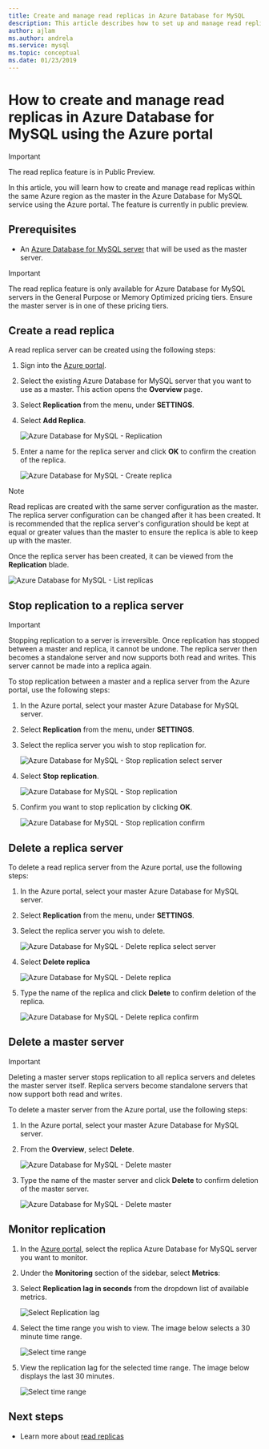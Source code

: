 ```yaml
---
title: Create and manage read replicas in Azure Database for MySQL
description: This article describes how to set up and manage read replicas in Azure Database for MySQL using the portal.
author: ajlam
ms.author: andrela
ms.service: mysql
ms.topic: conceptual
ms.date: 01/23/2019
---
```


# How to create and manage read replicas in Azure Database for MySQL using the Azure portal


> [!IMPORTANT]
> The read replica feature is in Public Preview.

In this article, you will learn how to create and manage read replicas within the same Azure region as the master in the Azure Database for MySQL service using the Azure portal. The feature is currently in public preview.

## Prerequisites

- An [Azure Database for MySQL server](quickstart-create-mysql-server-database-using-azure-portal.md) that will be used as the master server.

> [!IMPORTANT]
> The read replica feature is only available for Azure Database for MySQL servers in the General Purpose or Memory Optimized pricing tiers. Ensure the master server is in one of these pricing tiers.

## Create a read replica

A read replica server can be created using the following steps:

1. Sign into the [Azure portal](https://portal.azure.com/).

2. Select the existing Azure Database for MySQL server that you want to use as a master. This action opens the **Overview** page.

3. Select **Replication** from the menu, under **SETTINGS**.

4. Select **Add Replica**.

   ![Azure Database for MySQL - Replication ](./media/howto-read-replica-portal/add-replica.png)

5. Enter a name for the replica server and click **OK** to confirm the creation of the replica.

   ![Azure Database for MySQL - Create replica ](./media/howto-read-replica-portal/create-replica.png)

> [!NOTE]
> Read replicas are created with the same server configuration as the master. The replica server configuration can be changed after it has been created. It is recommended that the replica server's configuration should be kept at equal or greater values than the master to ensure the replica is able to keep up with the master.

Once the replica server has been created, it can be viewed from the **Replication** blade.

   ![Azure Database for MySQL - List replicas ](./media/howto-read-replica-portal/list-replica.png)

## Stop replication to a replica server

> [!IMPORTANT]
> Stopping replication to a server is irreversible. Once replication has stopped between a master and replica, it cannot be undone. The replica server then becomes a standalone server and now supports both read and writes. This server cannot be made into a replica again.

To stop replication between a master and a replica server from the Azure portal, use the following steps:

1. In the Azure portal, select your master Azure Database for MySQL server. 

2. Select **Replication** from the menu, under **SETTINGS**.

3. Select the replica server you wish to stop replication for.

   ![Azure Database for MySQL - Stop replication select server ](./media/howto-read-replica-portal/stop-replication-select.png)

4. Select **Stop replication**.

   ![Azure Database for MySQL - Stop replication ](./media/howto-read-replica-portal/stop-replication.png)

5. Confirm you want to stop replication by clicking **OK**.

   ![Azure Database for MySQL - Stop replication confirm ](./media/howto-read-replica-portal/stop-replication-confirm.png)

## Delete a replica server

To delete a read replica server from the Azure portal, use the following steps:

1. In the Azure portal, select your master Azure Database for MySQL server.

2. Select **Replication** from the menu, under **SETTINGS**.

3. Select the replica server you wish to delete.

   ![Azure Database for MySQL - Delete replica select server ](./media/howto-read-replica-portal/delete-replica-select.png)

4. Select **Delete replica**

   ![Azure Database for MySQL - Delete replica ](./media/howto-read-replica-portal/delete-replica.png)

5. Type the name of the replica and click **Delete** to confirm deletion of the replica.  

   ![Azure Database for MySQL - Delete replica confirm ](./media/howto-read-replica-portal/delete-replica-confirm.png)

## Delete a master server

> [!IMPORTANT]
> Deleting a master server stops replication to all replica servers and deletes the master server itself. Replica servers become standalone servers that now support both read and writes.

To delete a master server from the Azure portal, use the following steps:

1. In the Azure portal, select your master Azure Database for MySQL server.

2. From the **Overview**, select **Delete**.

   ![Azure Database for MySQL - Delete master ](./media/howto-read-replica-portal/delete-master-overview.png)

3. Type the name of the master server and click **Delete** to confirm deletion of the master server.  

   ![Azure Database for MySQL - Delete master ](./media/howto-read-replica-portal/delete-master-confirm.png)

## Monitor replication

1. In the [Azure portal](https://portal.azure.com/), select the replica Azure Database for MySQL server you want to monitor.

2. Under the **Monitoring** section of the sidebar, select **Metrics**:

3. Select **Replication lag in seconds** from the dropdown list of available metrics. 

   ![Select Replication lag ](./media/howto-read-replica-portal/monitor-select-replication-lag.png)

4. Select the time range you wish to view. The image below selects a 30 minute time range.

   ![Select time range ](./media/howto-read-replica-portal/monitor-replication-lag-time-range.png)

5. View the replication lag for the selected time range. The image below displays the last 30 minutes.

   ![Select time range ](./media/howto-read-replica-portal/monitor-replication-lag-time-range-thirty-mins.png)

## Next steps

- Learn more about [read replicas](concepts-read-replicas.md)
